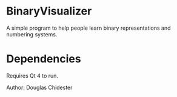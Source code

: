 # BinaryVisualizer
A simple program to help people learn binary representations and numbering systems.

# Dependencies
Requires Qt 4 to run.

Author: Douglas Chidester
